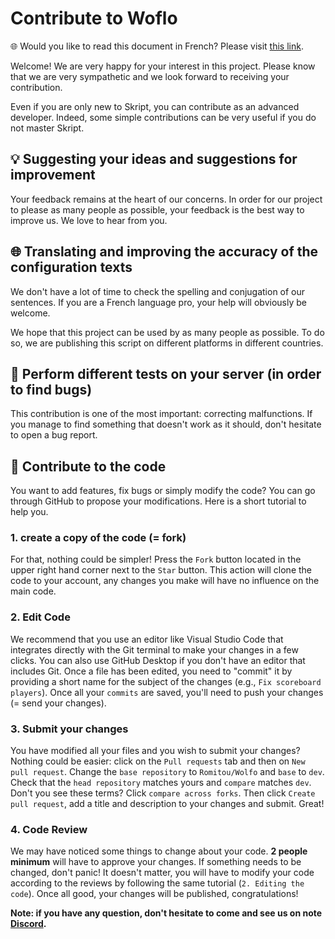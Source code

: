 # Contribute to Woflo
🌐 Would you like to read this document in French? Please visit [this link](https://github.com/Romitou/Wolfo/blob/master/CONTRIBUTING_FR.md).

Welcome! We are very happy for your interest in this project.
Please know that we are very sympathetic and we look forward to receiving your contribution.
 
Even if you are only new to Skript, you can contribute as an advanced developer.
Indeed, some simple contributions can be very useful if you do not master Skript.

## 💡 Suggesting your ideas and suggestions for improvement
Your feedback remains at the heart of our concerns. In order for our project to please as many people as possible, your feedback is the best way to improve us. We love to hear from you.

## 🌐 Translating and improving the accuracy of the configuration texts
We don't have a lot of time to check the spelling and conjugation of our sentences. If you are a French language pro, your help will obviously be welcome.

We hope that this project can be used by as many people as possible. To do so, we are publishing this script on different platforms in different countries.

## 🐛 Perform different tests on your server (in order to find bugs)
This contribution is one of the most important: correcting malfunctions. If you manage to find something that doesn't work as it should, don't hesitate to open a bug report.

## 👥 Contribute to the code
You want to add features, fix bugs or simply modify the code? You can go through GitHub to propose your modifications. Here is a short tutorial to help you.

### 1. create a copy of the code (= fork)
For that, nothing could be simpler! Press the `Fork` button located in the upper right hand corner next to the `Star` button. This action will clone the code to your account, any changes you make will have no influence on the main code.

### 2. Edit Code
We recommend that you use an editor like Visual Studio Code that integrates directly with the Git terminal to make your changes in a few clicks. You can also use GitHub Desktop if you don't have an editor that includes Git. Once a file has been edited, you need to "commit" it by providing a short name for the subject of the changes (e.g., `Fix scoreboard players`). Once all your `commits` are saved, you'll need to push your changes (= send your changes).

### 3. Submit your changes
You have modified all your files and you wish to submit your changes? Nothing could be easier: click on the `Pull requests` tab and then on `New pull request`. Change the `base repository` to `Romitou/Wolfo` and `base` to `dev`. Check that the `head repository` matches yours and `compare` matches `dev`. Don't you see these terms? Click `compare across forks`. Then click `Create pull request`, add a title and description to your changes and submit. Great!

### 4. Code Review
We may have noticed some things to change about your code. **2 people minimum** will have to approve your changes. If something needs to be changed, don't panic! It doesn't matter, you will have to modify your code according to the reviews by following the same tutorial (`2. Editing the code`). Once all good, your changes will be published, congratulations!

**Note: if you have any question, don't hesitate to come and see us on note [Discord](https://discord.gg/37nvkpk).**
